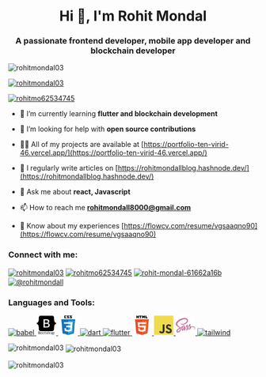 <h1 align="center">Hi 👋, I'm Rohit Mondal</h1>
<h3 align="center">A passionate frontend developer, mobile app developer and blockchain developer</h3>

<p align="left"> <img src="https://komarev.com/ghpvc/?username=rohitmondal03&label=Profile%20views&color=0e75b6&style=flat" alt="rohitmondal03" /> </p>

<p align="left"> <a href="https://github.com/ryo-ma/github-profile-trophy"><img src="https://github-profile-trophy.vercel.app/?username=rohitmondal03" alt="rohitmondal03" /></a> </p>

<p align="left"> <a href="https://twitter.com/rohitmo62534745" target="blank"><img src="https://img.shields.io/twitter/follow/rohitmo62534745?logo=twitter&style=for-the-badge" alt="rohitmo62534745" /></a> </p>

- 🌱 I’m currently learning **flutter and blockchain development**

- 🤝 I’m looking for help with **open source contributions**

- 👨‍💻 All of my projects are available at [https://portfolio-ten-virid-46.vercel.app/](https://portfolio-ten-virid-46.vercel.app/)

- 📝 I regularly write articles on [https://rohitmondallblog.hashnode.dev/](https://rohitmondallblog.hashnode.dev/)

- 💬 Ask me about **react, Javascript**

- 📫 How to reach me **rohitmondall8000@gmail.com**

- 📄 Know about my experiences [https://flowcv.com/resume/vgsaaqno90](https://flowcv.com/resume/vgsaaqno90)

<h3 align="left">Connect with me:</h3>
<p align="left">
<a href="https://dev.to/rohitmondal03" target="blank"><img align="center" src="https://raw.githubusercontent.com/rahuldkjain/github-profile-readme-generator/master/src/images/icons/Social/devto.svg" alt="rohitmondal03" height="30" width="40" /></a>
<a href="https://twitter.com/rohitmo62534745" target="blank"><img align="center" src="https://raw.githubusercontent.com/rahuldkjain/github-profile-readme-generator/master/src/images/icons/Social/twitter.svg" alt="rohitmo62534745" height="30" width="40" /></a>
<a href="https://linkedin.com/in/rohit-mondal-61662a16b" target="blank"><img align="center" src="https://raw.githubusercontent.com/rahuldkjain/github-profile-readme-generator/master/src/images/icons/Social/linked-in-alt.svg" alt="rohit-mondal-61662a16b" height="30" width="40" /></a>
<a href="https://hashnode.com/@rohitmondall" target="blank"><img align="center" src="https://raw.githubusercontent.com/rahuldkjain/github-profile-readme-generator/master/src/images/icons/Social/hashnode.svg" alt="@rohitmondall" height="30" width="40" /></a>
</p>

<h3 align="left">Languages and Tools:</h3>
<p align="left"> <a href="https://babeljs.io/" target="_blank" rel="noreferrer"> <img src="https://www.vectorlogo.zone/logos/babeljs/babeljs-icon.svg" alt="babel" width="40" height="40"/> </a> <a href="https://getbootstrap.com" target="_blank" rel="noreferrer"> <img src="https://raw.githubusercontent.com/devicons/devicon/master/icons/bootstrap/bootstrap-plain-wordmark.svg" alt="bootstrap" width="40" height="40"/> </a> <a href="https://www.w3schools.com/css/" target="_blank" rel="noreferrer"> <img src="https://raw.githubusercontent.com/devicons/devicon/master/icons/css3/css3-original-wordmark.svg" alt="css3" width="40" height="40"/> </a> <a href="https://dart.dev" target="_blank" rel="noreferrer"> <img src="https://www.vectorlogo.zone/logos/dartlang/dartlang-icon.svg" alt="dart" width="40" height="40"/> </a> <a href="https://flutter.dev" target="_blank" rel="noreferrer"> <img src="https://www.vectorlogo.zone/logos/flutterio/flutterio-icon.svg" alt="flutter" width="40" height="40"/> </a> <a href="https://www.w3.org/html/" target="_blank" rel="noreferrer"> <img src="https://raw.githubusercontent.com/devicons/devicon/master/icons/html5/html5-original-wordmark.svg" alt="html5" width="40" height="40"/> </a> <a href="https://developer.mozilla.org/en-US/docs/Web/JavaScript" target="_blank" rel="noreferrer"> <img src="https://raw.githubusercontent.com/devicons/devicon/master/icons/javascript/javascript-original.svg" alt="javascript" width="40" height="40"/> </a> <a href="https://sass-lang.com" target="_blank" rel="noreferrer"> <img src="https://raw.githubusercontent.com/devicons/devicon/master/icons/sass/sass-original.svg" alt="sass" width="40" height="40"/> </a> <a href="https://tailwindcss.com/" target="_blank" rel="noreferrer"> <img src="https://www.vectorlogo.zone/logos/tailwindcss/tailwindcss-icon.svg" alt="tailwind" width="40" height="40"/> </a> </p>

<p><img align="left" src="https://github-readme-stats.vercel.app/api/top-langs?username=rohitmondal03&show_icons=true&locale=en&layout=compact" alt="rohitmondal03" /></p>

<p>&nbsp;<img align="center" src="https://github-readme-stats.vercel.app/api?username=rohitmondal03&show_icons=true&locale=en" alt="rohitmondal03" /></p>

<p><img align="center" src="https://github-readme-streak-stats.herokuapp.com/?user=rohitmondal03&" alt="rohitmondal03" /></p>
